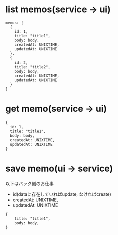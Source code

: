 # list memos(service -> ui)
```
memos: [
  {
    id: 1,
    title: "title1",
    body: body,
    createdAt: UNIXTIME,
    updatedAt: UNIXTIME
  },
  {
    id: 2,
    title: "title2",
    body: body,
    createdAt: UNIXTIME,
    updatedAt: UNIXTIME
  }
]
```

# get memo(service -> ui)

```
{
  id: 1,
  title: "title1",
  body: body,
  createdAt: UNIXTIME,
  updatedAt: UNIXTIME
}
```


# save memo(ui -> service)
以下はバック側のお仕事
- id(dataに存在していればupdate, なければcreate)
- createdAt: UNIXTIME,
- updatedAt: UNIXTIME

```
{
    title: "title1",
    body: body,
}
```
